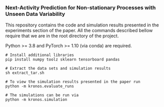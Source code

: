 ###  Next-Activity Prediction for Non-stationary Processes with Unseen Data Variability

This repository contains the code and simulation results presented in the
experiments section of the paper. All the commands described bellow require
that we are in the root directory of the project.

Python >= 3.8 and PyTorch >= 1.10 (via conda) are required.

```
# Install additional libraries 
pip install numpy toolz sklearn tensorboard pandas 

# Extract the data sets and simulation results
sh extract_tar.sh

# To view the simulation results presented in the paper run
python -m kronos.evaluate_runs

# The simulations can be run via 
python -m kronos.simulation
```


